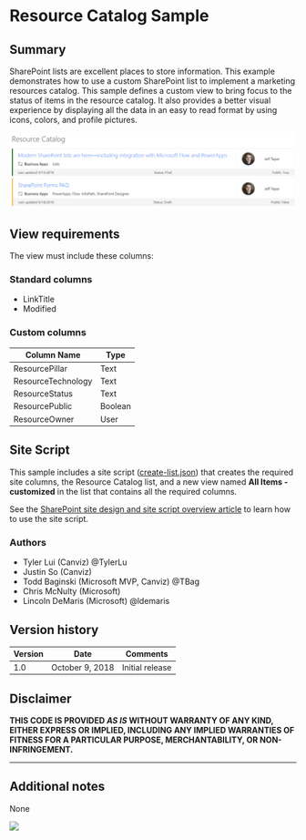 # Resource Catalog Sample

## Summary

SharePoint lists are excellent places to store information.  This example demonstrates how to use a custom SharePoint list to implement a marketing resources catalog.  This sample defines a custom view to bring focus to the status of items in the resource catalog.  It also provides a better visual experience by displaying all the data in an easy to read format by using icons, colors, and profile pictures.

![Resource Catalog Sample](images/resource-catalog.jpg)

## View requirements

The view must include these columns:

### Standard columns

- LinkTitle
- Modified

### Custom columns

Column Name|Type
-----------|----
ResourcePillar | Text
ResourceTechnology | Text
ResourceStatus | Text
ResourcePublic | Boolean
ResourceOwner | User

## Site Script

This sample includes a site script ([create-list.json](create-list.json)) that creates the required site columns, the Resource Catalog list, and a new view named **All Items - customized** in the list that contains all the required columns.

See the [SharePoint site design and site script overview article](https://docs.microsoft.com/en-us/sharepoint/dev/declarative-customization/site-design-overview) to learn how to use the site script.

### Authors

- Tyler Lui (Canviz) @TylerLu
- Justin So (Canviz)
- Todd Baginski (Microsoft MVP, Canviz) @TBag
- Chris McNulty (Microsoft)
- Lincoln DeMaris (Microsoft) @ldemaris

## Version history

Version|Date|Comments
-------|----|--------
1.0|October 9, 2018|Initial release

## Disclaimer

**THIS CODE IS PROVIDED *AS IS* WITHOUT WARRANTY OF ANY KIND, EITHER EXPRESS OR IMPLIED, INCLUDING ANY IMPLIED WARRANTIES OF FITNESS FOR A PARTICULAR PURPOSE, MERCHANTABILITY, OR NON-INFRINGEMENT.**

---

## Additional notes
None

<img src="https://pnptelemetry.azurewebsites.net/sp-dev-list-formatting/view-samples/resource-catalog" />